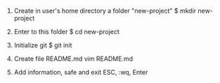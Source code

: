 1. Create in user's home directory a folder "new-project"
$ mkdir new-project

2. Enter to this folder
$ cd new-project

3. Initialize git
$ git init

4. Create file README.md
vim README.md

5. Add information, safe and exit
ESC, :wq, Enter

